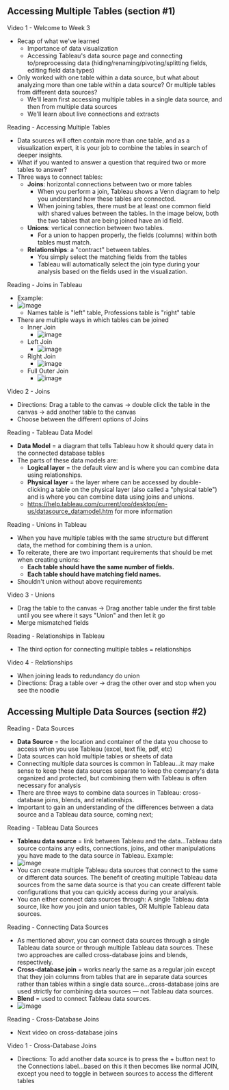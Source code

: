 ## Accessing Multiple Tables (section #1)

Video 1 - Welcome to Week 3
- Recap of what we've learned
  - Importance of data visualization
  - Accessing Tableau's data source page and connecting to/preprocessing data (hiding/renaming/pivoting/splitting fields, editing field data types)
- Only worked with one table within a data source, but what about analyzing more than one table within a data source? Or multiple tables from different data sources?
  - We'll learn first accessing multiple tables in a single data source, and then from multiple data sources
  - We'll learn about live connections and extracts 

Reading - Accessing Multiple Tables
- Data sources will often contain more than one table, and as a visualization expert, it is your job to combine the tables in search of deeper insights.
- What if you wanted to answer a question that required two or more tables to answer?
- Three ways to connect tables:
  - **Joins**: horizontal connections between two or more tables
    -  When you perform a join, Tableau shows a Venn diagram to help you understand how these tables are connected.
    -  When joining tables, there must be at least one common field with shared values between the tables. In the image below, both the two tables that are being joined have an id field. 
  - **Unions**: vertical connection between two tables.
    - For a union to happen properly, the fields (columns) within both tables must match. 
  - **Relationships**: a "contract" between tables.
    - You simply select the matching fields from the tables
    - Tableau will automatically select the join type during your analysis based on the fields used in the visualization.

Reading - Joins in Tableau
- Example:
- ![image](https://github.com/michaelokoroike/Courses/assets/39680418/1aba3687-43cf-4a29-8f95-6fc44aef0115)
  - Names table is "left" table, Professions table is "right" table
- There are multiple ways in which tables can be joined
  - Inner Join
    - ![image](https://github.com/michaelokoroike/Courses/assets/39680418/41d6f6af-c018-4927-a8f1-7223695f14e4)
  - Left Join
    - ![image](https://github.com/michaelokoroike/Courses/assets/39680418/1a37a81b-c0d5-4b97-bfc8-b83981a2dcae)
  - Right Join
    - ![image](https://github.com/michaelokoroike/Courses/assets/39680418/b5a157c5-c16b-4a70-bb0a-9acddc37bed0)
  - Full Outer Join
    - ![image](https://github.com/michaelokoroike/Courses/assets/39680418/0f4dcb19-baa6-4827-9c98-4ac61b0e6c66)

Video 2 - Joins
- Directions: Drag a table to the canvas -> double click the table in the canvas -> add another table to the canvas
- Choose between the different options of Joins

Reading - Tableau Data Model
- **Data Model** = a diagram that tells Tableau how it should query data in the connected database tables
- The parts of these data models are:
  - **Logical layer** = the default view and is where you can combine data using relationships.
  - **Physical layer** = the layer where can be accessed by double-clicking a table on the physical layer (also called a "physical table") and is where you can combine data using joins and unions.
  - https://help.tableau.com/current/pro/desktop/en-us/datasource_datamodel.htm for more information

Reading - Unions in Tableau
- When you have multiple tables with the same structure but different data, the method for combining them is a union.
- To reiterate, there are two important requirements that should be met when creating unions:
  - **Each table should have the same number of fields.**
  - **Each table should have matching field names.**
- Shouldn't union without above requirements

Video 3 - Unions
- Drag the table to the canvas -> Drag another table under the first table until you see where it says "Union" and then let it go
- Merge mismatched fields

Reading - Relationships in Tableau
- The third option for connecting multiple tables = relationships

Video 4 - Relationships
- When joining leads to redundancy do union
- Directions: Drag a table over -> drag the other over and stop when you see the noodle



## Accessing Multiple Data Sources (section #2)

Reading - Data Sources
- **Data Source** = the location and container of the data you choose to access when you use Tableau (excel, text file, pdf, etc)
- Data sources can hold multiple tables or sheets of data
- Connecting multiple data sources is common in Tableau...it may make sense to keep these data sources separate to keep the company's data organized and protected, but combining them with Tableau is often necessary for analysis
- There are three ways to combine data sources in Tableau: cross-database joins, blends, and relationships.
- Important to gain an understanding of the differences between a data source and a Tableau data source, coming next;

Reading - Tableau Data Sources
- **Tableau data source** = link between Tableau and the data...Tableau data source contains any edits, connections, joins, and other manipulations you have made to the data source _in_ Tableau. Example:
- ![image](https://github.com/michaelokoroike/Courses/assets/39680418/7bea90d4-517d-46a6-ab9c-8a639cb22049)
- You can create multiple Tableau data sources that connect to the same or different data sources. The benefit of creating multiple Tableau data sources from the same data source is that you can create different table configurations that you can quickly access during your analysis.
- You can either connect data sources through: A single Tableau data source, like how you join and union tables, OR Multiple Tableau data sources.

Reading - Connecting Data Sources
- As mentioned abovr, you can connect data sources through a single Tableau data source or through multiple Tableau data sources. These two approaches are called cross-database joins and blends, respectively.
- **Cross-database join** = works nearly the same as a regular join except that they join columns from tables that are in separate data sources rather than tables within a single data source...cross-database joins are used strictly for combining data sources — not Tableau data sources.
- **Blend** = used to connect Tableau data sources.
- ![image](https://github.com/michaelokoroike/Courses/assets/39680418/de6e38fd-314f-441d-bd08-fc9acaae27f8)

Reading - Cross-Database Joins
- Next video on cross-database joins

Video 1 - Cross-Database Joins
- Directions: To add another data source is to press the + button next to the Connections label...based on this it then becomes like normal JOIN, except you need to toggle in between sources to access the different tables
